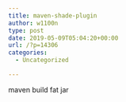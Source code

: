 ```yaml
---
title: maven-shade-plugin
author: w1100n
type: post
date: 2019-05-09T05:04:20+00:00
url: /?p=14306
categories:
  - Uncategorized

---
```

maven build fat jar